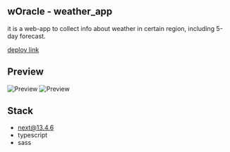 ## wOracle - weather_app

it is a web-app to collect info about weather in certain region, including 5-day forecast.

[deploy link](https://weather-app-coral-ten.vercel.app/)

## Preview

![Preview](../next05/app/assets/preview1.png)
![Preview](../next05/app/assets/preview2.png)

## Stack

-   next@13.4.6
-   typescript
-   sass
